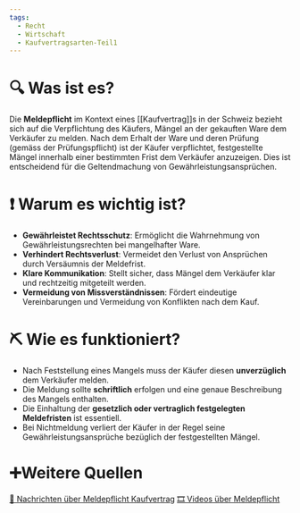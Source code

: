 ```yaml
---
tags:
  - Recht
  - Wirtschaft
  - Kaufvertragsarten-Teil1
---
```

# 🔍 Was ist es?

Die **Meldepflicht** im Kontext eines [[Kaufvertrag]]s in der Schweiz bezieht sich auf die Verpflichtung des Käufers, Mängel an der gekauften Ware dem Verkäufer zu melden. Nach dem Erhalt der Ware und deren Prüfung (gemäss der Prüfungspflicht) ist der Käufer verpflichtet, festgestellte Mängel innerhalb einer bestimmten Frist dem Verkäufer anzuzeigen. Dies ist entscheidend für die Geltendmachung von Gewährleistungsansprüchen.

# ❗ Warum es wichtig ist?

- **Gewährleistet Rechtsschutz**: Ermöglicht die Wahrnehmung von Gewährleistungsrechten bei mangelhafter Ware.
- **Verhindert Rechtsverlust**: Vermeidet den Verlust von Ansprüchen durch Versäumnis der Meldefrist.
- **Klare Kommunikation**: Stellt sicher, dass Mängel dem Verkäufer klar und rechtzeitig mitgeteilt werden.
- **Vermeidung von Missverständnissen**: Fördert eindeutige Vereinbarungen und Vermeidung von Konflikten nach dem Kauf.

# ⛏ Wie es funktioniert?

- Nach Feststellung eines Mangels muss der Käufer diesen **unverzüglich** dem Verkäufer melden.
- Die Meldung sollte **schriftlich** erfolgen und eine genaue Beschreibung des Mangels enthalten.
- Die Einhaltung der **gesetzlich oder vertraglich festgelegten Meldefristen** ist essentiell.
- Bei Nichtmeldung verliert der Käufer in der Regel seine Gewährleistungsansprüche bezüglich der festgestellten Mängel.

# ➕Weitere Quellen
[📄 Nachrichten über Meldepflicht Kaufvertrag](https://www.google.com/search?q=Meldepflicht+Kaufvertrag+Schweiz&tbm=nws)
[🎞 Videos über Meldepflicht](https://www.google.com/search?q=Meldepflicht+Kaufvertrag+Schweiz&tbm=vid)
